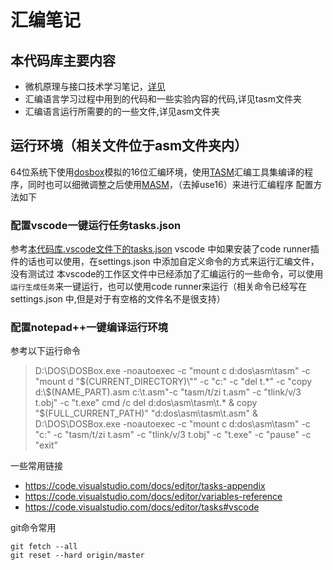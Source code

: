 # 汇编笔记

## 本代码库主要内容

- 微机原理与接口技术学习笔记，[详见](微型计算机原理与接口技术\总览.md)
- 汇编语言学习过程中用到的代码和一些实验内容的代码,详见tasm文件夹
- 汇编语言运行所需要的的一些文件,详见asm文件夹

## 运行环境（相关文件位于asm文件夹内）

64位系统下使用[dosbox](ASM/Dosbox/DOSBox.exe)模拟的16位汇编环境，使用[TASM](ASM/TASM)汇编工具集编译的程序，同时也可以细微调整之后使用[MASM](ASM/MASM)，（去掉use16）来进行汇编程序
配置方法如下

### 配置vscode一键运行任务tasks.json

参考[本代码库.vscode文件下的tasks.json](.vscode/tasks.json)
vscode 中如果安装了code runner插件的话也可以使用，在settings.json 中添加自定义命令的方式来运行汇编文件，没有测试过
本vscode的工作区文件中已经添加了汇编运行的一些命令，可以使用`运行生成任务`来一键运行，也可以使用code runner来运行（相关命令已经写在settings.json 中,但是对于有空格的文件名不是很支持）

### 配置notepad++一键编译运行环境

参考以下运行命令
> D:\DOS\DOSBox.exe -noautoexec -c "mount c d:dos\asm\tasm" -c "mount d \"$(CURRENT_DIRECTORY)\"" -c "c:" -c "del t.*" -c "copy d:\$(NAME_PART).asm c:\t.asm"-c "tasm/t/zi t.asm" -c "tlink/v/3 t.obj" -c "t.exe"
> cmd /c del d:dos\asm\tasm\t.* & copy  "$(FULL_CURRENT_PATH)" "d:dos\asm\tasm\t.asm" & D:\DOS\DOSBox.exe -noautoexec -c "mount c d:dos\asm\tasm"  -c "c:"  -c "tasm/t/zi t.asm" -c "tlink/v/3 t.obj" -c "t.exe" -c "pause" -c "exit"

一些常用链接

- <https://code.visualstudio.com/docs/editor/tasks-appendix>
- <https://code.visualstudio.com/docs/editor/variables-reference>
- <https://code.visualstudio.com/docs/editor/tasks#vscode>

git命令常用

```git
git fetch --all
git reset --hard origin/master
```
